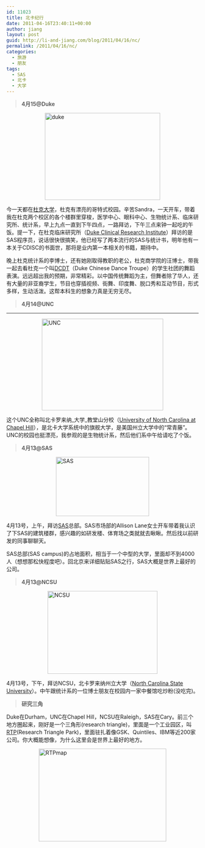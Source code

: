 ```yaml
---
id: 11023
title: 北卡纪行
date: 2011-04-16T23:40:11+00:00
author: jiang
layout: post
guid: http://li-and-jiang.com/blog/2011/04/16/nc/
permalink: /2011/04/16/nc/
categories:
  - 旅游
  - 朋友
tags:
  - SAS
  - 北卡
  - 大学
---
```

> **4月15@Duke**

[<img title="duke" style="border-top-width: 0px; display: block; border-left-width: 0px; float: none; border-bottom-width: 0px; margin-left: auto; margin-right: auto; border-right-width: 0px" height="228" alt="duke" src="http://jiangtanghu.com/cn/wp-content/uploads/2011/04/duke-thumb.jpg" width="302" border="0" />](http://jiangtanghu.com/cn/wp-content/uploads/2011/04/duke.jpg) 

今一天都在[杜克大学](http://duke.edu/)，杜克有漂亮的哥特式校园。辛苦Sandra，一天开车，带着我在杜克两个校区的各个楼群里穿梭，医学中心、眼科中心、生物统计系、临床研究所、统计系，早上九点一直到下午四点，一路拜访，下午三点来钟一起吃的午饭。提一下，在杜克临床研究所（[Duke Clinical Research Institute](https://dcri.org/)）拜访的是SAS程序员<Jack Shostak>，说话很快很搞笑，他已经写了两本流行的SAS与统计书，明年他有一本关于CDISC的书面世，那将是业内第一本相关的书籍，期待中。

晚上杜克统计系的李博士，还有她刚取得教职的老公，杜克商学院的汪博士，带我一起去看杜克一个叫[DCDT](http://www.youtube.com/dukechinesedance)（Duke Chinese Dance Troupe）的学生社团的舞蹈表演。远远超出我的预期，非常精彩。以中国传统舞蹈为主，但舞者除了华人，还有大量的非亚裔学生，节目也穿插视频、街舞、印度舞、脱口秀和互动节目，形式多样，生动活泼。这帮本科生的想象力真是无穷无尽。

> **4月14@UNC**

****

[<img title="UNC" style="border-top-width: 0px; display: block; border-left-width: 0px; float: none; border-bottom-width: 0px; margin-left: auto; margin-right: auto; border-right-width: 0px" height="240" alt="UNC" src="http://jiangtanghu.com/cn/wp-content/uploads/2011/04/unc-thumb.jpg" width="318" border="0" />](http://jiangtanghu.com/cn/wp-content/uploads/2011/04/unc.jpg) 

这个UNC全称叫北卡罗来纳_大学_教堂山分校（[University of North Carolina at Chapel Hill](http://www.unc.edu/)），是北卡大学系统中的旗舰大学，是美国州立大学中的“常青藤”。UNC的校园也挺漂亮，我参观的是生物统计系，然后他们系中午给请吃了个饭。</p> 

> **4月1**<font color="#000000">3</font>**@SAS**

[<img title="SAS" style="border-top-width: 0px; display: block; border-left-width: 0px; float: none; border-bottom-width: 0px; margin-left: auto; margin-right: auto; border-right-width: 0px" height="155" alt="SAS" src="http://jiangtanghu.com/cn/wp-content/uploads/2011/04/sas-thumb.jpg" width="244" border="0" />](http://jiangtanghu.com/cn/wp-content/uploads/2011/04/sas.jpg) 

4月13号，上午，拜访[SAS](http://www.sas.com/)总部。SAS市场部的Allison Lane女士开车带着我认识了下SAS的建筑楼群，感兴趣的如研发楼、体育场之类就就去瞅瞅。然后找以前研发的同事聊聊天。

SAS总部(SAS campus)的占地面积，相当于一个中型的大学，里面却不到4000人（想想那松快程度吧）。回北京来详细贴贴SAS之行，SAS大概是世界上最好的公司。

> **4月1**<font color="#000000">3</font>**@NCSU**

[<img title="NCSU" style="border-top-width: 0px; display: block; border-left-width: 0px; float: none; border-bottom-width: 0px; margin-left: auto; margin-right: auto; border-right-width: 0px" height="217" alt="NCSU" src="http://jiangtanghu.com/cn/wp-content/uploads/2011/04/ncsu-thumb.jpg" width="288" border="0" />](http://jiangtanghu.com/cn/wp-content/uploads/2011/04/ncsu.jpg) 

4月13号，下午，拜访NCSU，北卡罗来纳州立大学（[North Carolina State University](http://ncsu.edu/)）。中午跟统计系的一位博士朋友在校园内一家中餐馆吃炒粉(没吃完)。

> **研究三角**

Duke在Durham，UNC在Chapel Hill，NCSU在Raleigh，SAS在Cary。前三个地方圈起来，刚好是一个三角形(research triangle)，里面是一个工业园区，叫[RTP](http://www.rtp.org/)(Research Triangle Park)，里面驻扎着像GSK、Quintiles、IBM等近200家公司。你大概能想像，为什么这里会是世界上最好的地方。

[<img title="RTPmap" style="border-top-width: 0px; display: block; border-left-width: 0px; float: none; border-bottom-width: 0px; margin-left: auto; margin-right: auto; border-right-width: 0px" height="243" alt="RTPmap" src="http://jiangtanghu.com/cn/wp-content/uploads/2011/04/rtpmap-thumb.jpg" width="334" border="0" />](http://jiangtanghu.com/cn/wp-content/uploads/2011/04/rtpmap.jpg)